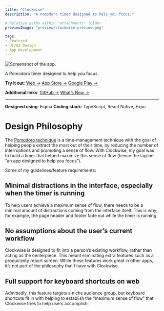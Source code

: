 ```yaml
---
title: "Clockwise"
description: "A Pomodoro timer designed to help you focus."

# Relative paths within "attachments" folder
previewImage: "preview/clockwise-preview.png"

tags:
- Featured
- UI/UX Design
- App Development
---
```


![Screenshot of the app.](https://bchen-personal-website.s3.us-west-1.amazonaws.com/blocks/30ff8589-21ae-4f3a-a7eb-ba8b7ec4011a/image.png)

A Pomodoro timer designed to help you focus.

**Try it out**:
[Web →](https://clockwise.sh)
[App Store →](https://apps.apple.com/us/app/clockwise-pomodoro-timer/id1610821428)
[Google Play →](https://play.google.com/store/apps/details?id=co.birb.session)

**Additional links**:
[GitHub →](https://github.com/brendan-ch/clockwise)
[What’s New →](http://bchen.dev/doc/clockwise-whats-new)

---

**Designed using**: Figma
**Coding stack**: TypeScript, React Native, Expo

# Design Philosophy
The [Pomodoro technique](https://en.wikipedia.org/wiki/Pomodoro_Technique) is a time-management technique with the goal of helping people extract the most out of their time, by reducing the number of interruptions and promoting a sense of flow. With Clockwise, my goal was to build a timer that helped maximize this sense of flow (hence the tagline “an app designed to help you focus”).

Some of my guidelines/feature requirements:

## **Minimal distractions in the interface, especially when the timer is running**

To help users achieve a maximum sense of flow, there needs to be a minimal amount of distractions coming from the interface itself. This is why, for example, the page header and footer fade out while the timer is running.

## **No assumptions about the user’s current workflow**

Clockwise is designed to fit into a person’s existing workflow, rather than acting as the centerpiece. This meant eliminating extra features such as a productivity report screen. While these features work great in other apps, it’s not part of the philosophy that I have with Clockwise.

## **Full support for keyboard shortcuts on web**

Admittedly, this feature targets a niche audience group, but keyboard shortcuts fit in with helping to establish the “maximum sense of flow” that Clockwise tries to help users accomplish.